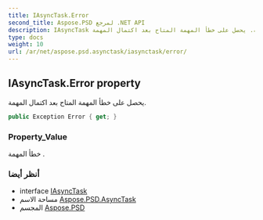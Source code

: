 ```yaml
---
title: IAsyncTask.Error
second_title: Aspose.PSD لمرجع .NET API
description: IAsyncTask ملكية. يحصل على خطأ المهمة المتاح بعد اكتمال المهمة.
type: docs
weight: 10
url: /ar/net/aspose.psd.asynctask/iasynctask/error/
---
```

## IAsyncTask.Error property

يحصل على خطأ المهمة المتاح بعد اكتمال المهمة.

```csharp
public Exception Error { get; }
```

### Property_Value

خطأ المهمة .

### أنظر أيضا

* interface [IAsyncTask](../)
* مساحة الاسم [Aspose.PSD.AsyncTask](../../iasynctask/)
* المجسم [Aspose.PSD](../../../)


